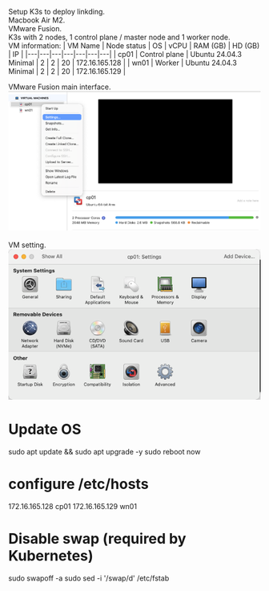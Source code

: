 Setup K3s to deploy linkding. <br>
Macbook Air M2. <br>
VMware Fusion. <br>
K3s with 2 nodes, 1 control plane / master node and 1 worker node. <br>
VM information:
| VM Name | Node status | OS | vCPU | RAM (GB) | HD (GB) | IP |
|---|---|---|---|---|---|---|
| cp01 | Control plane | Ubuntu 24.04.3 Minimal | 2 | 2 | 20 | 172.16.165.128 |
| wn01 | Worker | Ubuntu 24.04.3 Minimal | 2 | 2 | 20 | 172.16.165.129 |

VMware Fusion main interface. <br>
![Alt text](images/VMware_Fusion_Main.png) <br><br>
VM setting. <br>
![Alt text](images/VMware_Fusion_VM_setting.png)

# Update OS
sudo apt update && sudo apt upgrade -y
sudo reboot now

# configure /etc/hosts
172.16.165.128 cp01
172.16.165.129 wn01

# Disable swap (required by Kubernetes)
sudo swapoff -a
sudo sed -i '/swap/d' /etc/fstab
